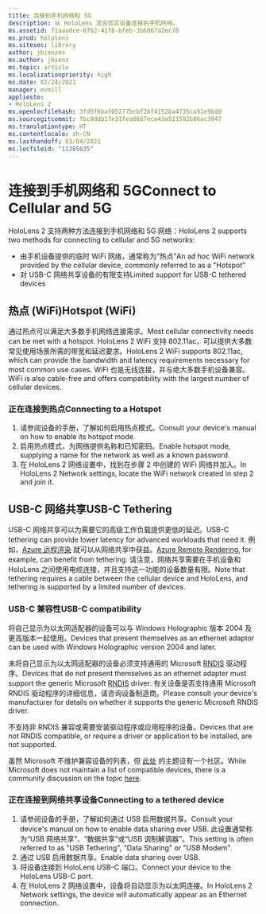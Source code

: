 ```yaml
---
title: 连接到手机网络和 5G
description: 从 HoloLens 混合现实设备连接到手机网络。
ms.assetid: f1aaadce-8762-41f8-bfeb-3b6067a2ec78
ms.prod: hololens
ms.sitesec: library
author: jbienzms
ms.author: jbienz
ms.topic: article
ms.localizationpriority: high
ms.date: 02/24/2021
manager: evmill
appliesto:
- HoloLens 2
ms.openlocfilehash: 3fd5f6baf05277bcbf2bf4152ba4735ca91e5bd0
ms.sourcegitcommit: fbc8ddb17e31fea8667ece43a511592b86ac3947
ms.translationtype: HT
ms.contentlocale: zh-CN
ms.lasthandoff: 03/04/2021
ms.locfileid: "11385635"
---
```

# <a name="connect-to-cellular-and-5g"></a><span data-ttu-id="dc3ac-103">连接到手机网络和 5G</span><span class="sxs-lookup"><span data-stu-id="dc3ac-103">Connect to Cellular and 5G</span></span>

<span data-ttu-id="dc3ac-104">HoloLens 2 支持两种方法连接到手机网络和 5G 网络：</span><span class="sxs-lookup"><span data-stu-id="dc3ac-104">HoloLens 2 supports two methods for connecting to cellular and 5G networks:</span></span>

- <span data-ttu-id="dc3ac-105">由手机设备提供的临时 WiFi 网络，通常称为“热点”</span><span class="sxs-lookup"><span data-stu-id="dc3ac-105">An ad hoc WiFi network provided by the cellular device, commonly referred to as a "Hotspot"</span></span>
- <span data-ttu-id="dc3ac-106">对 USB-C 网络共享设备的有限支持</span><span class="sxs-lookup"><span data-stu-id="dc3ac-106">Limited support for USB-C tethered devices</span></span>

## <a name="hotspot-wifi"></a><span data-ttu-id="dc3ac-107">热点 (WiFi)</span><span class="sxs-lookup"><span data-stu-id="dc3ac-107">Hotspot (WiFi)</span></span>

<span data-ttu-id="dc3ac-108">通过热点可以满足大多数手机网络连接需求。</span><span class="sxs-lookup"><span data-stu-id="dc3ac-108">Most cellular connectivity needs can be met with a hotspot.</span></span> <span data-ttu-id="dc3ac-109">HoloLens 2 WiFi 支持 802.11ac，可以提供大多数常见使用场景所需的带宽和延迟要求。</span><span class="sxs-lookup"><span data-stu-id="dc3ac-109">HoloLens 2 WiFi supports 802.11ac, which can provide the bandwidth and latency requirements necessary for most common use cases.</span></span> <span data-ttu-id="dc3ac-110">WiFi 也是无线连接，并与绝大多数手机设备兼容。</span><span class="sxs-lookup"><span data-stu-id="dc3ac-110">WiFi is also cable-free and offers compatibility with the largest number of cellular devices.</span></span>

### <a name="connecting-to-a-hotspot"></a><span data-ttu-id="dc3ac-111">正在连接到热点</span><span class="sxs-lookup"><span data-stu-id="dc3ac-111">Connecting to a Hotspot</span></span>

1. <span data-ttu-id="dc3ac-112">请参阅设备的手册，了解如何启用热点模式。</span><span class="sxs-lookup"><span data-stu-id="dc3ac-112">Consult your device's manual on how to enable its hotspot mode.</span></span>
1. <span data-ttu-id="dc3ac-113">启用热点模式，为网络提供名称和已知密码。</span><span class="sxs-lookup"><span data-stu-id="dc3ac-113">Enable hotspot mode, supplying a name for the network as well as a known password.</span></span>
1. <span data-ttu-id="dc3ac-114">在 HoloLens 2 网络设置中，找到在步骤 2 中创建的 WiFi 网络并加入。</span><span class="sxs-lookup"><span data-stu-id="dc3ac-114">In HoloLens 2 Network settings, locate the WiFi network created in step 2 and join it.</span></span>

## <a name="usb-c-tethering"></a><span data-ttu-id="dc3ac-115">USB-C 网络共享</span><span class="sxs-lookup"><span data-stu-id="dc3ac-115">USB-C Tethering</span></span>

<span data-ttu-id="dc3ac-116">USB-C 网络共享可以为需要它的高级工作负载提供更低的延迟。</span><span class="sxs-lookup"><span data-stu-id="dc3ac-116">USB-C tethering can provide lower latency for advanced workloads that need it.</span></span> <span data-ttu-id="dc3ac-117">例如，[Azure 远程渲染](https://azure.microsoft.com/services/remote-rendering) 就可以从网络共享中获益。</span><span class="sxs-lookup"><span data-stu-id="dc3ac-117">[Azure Remote Rendering](https://azure.microsoft.com/services/remote-rendering), for example, can benefit from tethering.</span></span> <span data-ttu-id="dc3ac-118">请注意，网络共享需要在手机设备和 HoloLens 之间使用电缆连接，并且支持这一功能的设备数量有限。</span><span class="sxs-lookup"><span data-stu-id="dc3ac-118">Note that tethering requires a cable between the cellular device and HoloLens, and tethering is supported by a limited number of devices.</span></span>

### <a name="usb-c-compatibility"></a><span data-ttu-id="dc3ac-119">USB-C 兼容性</span><span class="sxs-lookup"><span data-stu-id="dc3ac-119">USB-C compatibility</span></span>

<span data-ttu-id="dc3ac-120">将自己显示为以太网适配器的设备可以与 Windows Holographic 版本 2004 及更高版本一起使用。</span><span class="sxs-lookup"><span data-stu-id="dc3ac-120">Devices that present themselves as an ethernet adaptor can be used with Windows Holographic version 2004 and later.</span></span>

<span data-ttu-id="dc3ac-121">未将自己显示为以太网适配器的设备必须支持通用的 Microsoft [RNDIS](https://docs.microsoft.com/windows-hardware/drivers/network/overview-of-remote-ndis--rndis-) 驱动程序。</span><span class="sxs-lookup"><span data-stu-id="dc3ac-121">Devices that do not present themselves as an ethernet adapter must support the generic Microsoft [RNDIS](https://docs.microsoft.com/windows-hardware/drivers/network/overview-of-remote-ndis--rndis-) driver.</span></span> <span data-ttu-id="dc3ac-122">有关设备是否支持通用 Microsoft RNDIS 驱动程序的详细信息，请咨询设备制造商。</span><span class="sxs-lookup"><span data-stu-id="dc3ac-122">Please consult your device's manufacturer for details on whether it supports the generic Microsoft RNDIS driver.</span></span>

<span data-ttu-id="dc3ac-123">不支持非 RNDIS 兼容或需要安装驱动程序或应用程序的设备。</span><span class="sxs-lookup"><span data-stu-id="dc3ac-123">Devices that are not RNDIS compatible, or require a driver or application to be installed, are not supported.</span></span>

<span data-ttu-id="dc3ac-124">虽然 Microsoft 不维护兼容设备的列表，但 [此处](https://aka.ms/HLCommunityCell) 的主题设有一个社区。</span><span class="sxs-lookup"><span data-stu-id="dc3ac-124">While Microsoft does not maintain a list of compatible devices, there is a community discussion on the topic [here](https://aka.ms/HLCommunityCell).</span></span>

### <a name="connecting-to-a-tethered-device"></a><span data-ttu-id="dc3ac-125">正在连接到网络共享设备</span><span class="sxs-lookup"><span data-stu-id="dc3ac-125">Connecting to a tethered device</span></span>

1. <span data-ttu-id="dc3ac-126">请参阅设备的手册，了解如何通过 USB 启用数据共享。</span><span class="sxs-lookup"><span data-stu-id="dc3ac-126">Consult your device's manual on how to enable data sharing over USB.</span></span> <span data-ttu-id="dc3ac-127">此设置通常称为“USB 网络共享”、“数据共享”或“USB 调制解调器”。</span><span class="sxs-lookup"><span data-stu-id="dc3ac-127">This setting is often referred to as "USB Tethering", "Data Sharing" or "USB Modem".</span></span>
1. <span data-ttu-id="dc3ac-128">通过 USB 启用数据共享。</span><span class="sxs-lookup"><span data-stu-id="dc3ac-128">Enable data sharing over USB.</span></span>
1. <span data-ttu-id="dc3ac-129">将设备连接到 HoloLens USB-C 端口。</span><span class="sxs-lookup"><span data-stu-id="dc3ac-129">Connect your device to the HoloLens USB-C port.</span></span>
1. <span data-ttu-id="dc3ac-130">在 HoloLens 2 网络设置中，设备将自动显示为以太网连接。</span><span class="sxs-lookup"><span data-stu-id="dc3ac-130">In HoloLens 2 Network settings, the device will automatically appear as an Ethernet connection.</span></span>
